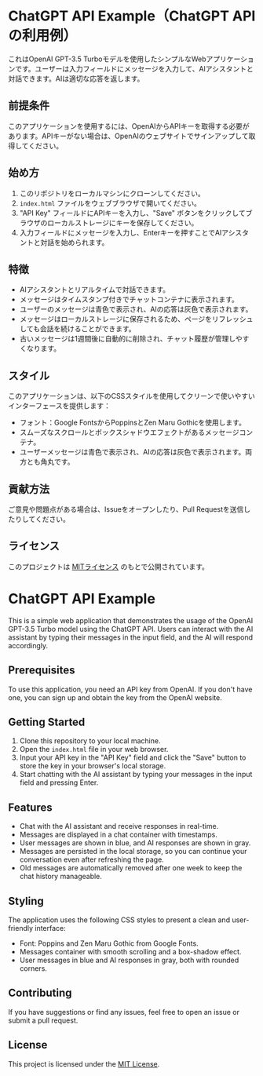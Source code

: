 # ChatGPT API Example（ChatGPT APIの利用例）

これはOpenAI GPT-3.5 Turboモデルを使用したシンプルなWebアプリケーションです。ユーザーは入力フィールドにメッセージを入力して、AIアシスタントと対話できます。AIは適切な応答を返します。

## 前提条件

このアプリケーションを使用するには、OpenAIからAPIキーを取得する必要があります。APIキーがない場合は、OpenAIのウェブサイトでサインアップして取得してください。

## 始め方

1. このリポジトリをローカルマシンにクローンしてください。
2. `index.html` ファイルをウェブブラウザで開いてください。
3. "API Key" フィールドにAPIキーを入力し、"Save" ボタンをクリックしてブラウザのローカルストレージにキーを保存してください。
4. 入力フィールドにメッセージを入力し、Enterキーを押すことでAIアシスタントと対話を始められます。

## 特徴

- AIアシスタントとリアルタイムで対話できます。
- メッセージはタイムスタンプ付きでチャットコンテナに表示されます。
- ユーザーのメッセージは青色で表示され、AIの応答は灰色で表示されます。
- メッセージはローカルストレージに保存されるため、ページをリフレッシュしても会話を続けることができます。
- 古いメッセージは1週間後に自動的に削除され、チャット履歴が管理しやすくなります。

## スタイル

このアプリケーションは、以下のCSSスタイルを使用してクリーンで使いやすいインターフェースを提供します：

- フォント：Google FontsからPoppinsとZen Maru Gothicを使用します。
- スムーズなスクロールとボックスシャドウエフェクトがあるメッセージコンテナ。
- ユーザーメッセージは青色で表示され、AIの応答は灰色で表示されます。両方とも角丸です。

## 貢献方法

ご意見や問題点がある場合は、Issueをオープンしたり、Pull Requestを送信したりしてください。

## ライセンス

このプロジェクトは [MITライセンス](LICENSE) のもとで公開されています。


# ChatGPT API Example

This is a simple web application that demonstrates the usage of the OpenAI GPT-3.5 Turbo model using the ChatGPT API. Users can interact with the AI assistant by typing their messages in the input field, and the AI will respond accordingly.

## Prerequisites

To use this application, you need an API key from OpenAI. If you don't have one, you can sign up and obtain the key from the OpenAI website.

## Getting Started

1. Clone this repository to your local machine.
2. Open the `index.html` file in your web browser.
3. Input your API key in the "API Key" field and click the "Save" button to store the key in your browser's local storage.
4. Start chatting with the AI assistant by typing your messages in the input field and pressing Enter.

## Features

- Chat with the AI assistant and receive responses in real-time.
- Messages are displayed in a chat container with timestamps.
- User messages are shown in blue, and AI responses are shown in gray.
- Messages are persisted in the local storage, so you can continue your conversation even after refreshing the page.
- Old messages are automatically removed after one week to keep the chat history manageable.

## Styling

The application uses the following CSS styles to present a clean and user-friendly interface:

- Font: Poppins and Zen Maru Gothic from Google Fonts.
- Messages container with smooth scrolling and a box-shadow effect.
- User messages in blue and AI responses in gray, both with rounded corners.

## Contributing

If you have suggestions or find any issues, feel free to open an issue or submit a pull request.

## License

This project is licensed under the [MIT License](LICENSE).
